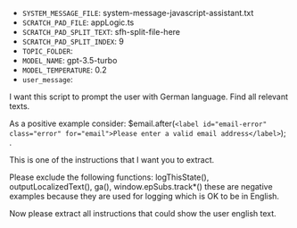 - `SYSTEM_MESSAGE_FILE`: system-message-javascript-assistant.txt
- `SCRATCH_PAD_FILE`: appLogic.ts
- `SCRATCH_PAD_SPLIT_TEXT`: sfh-split-file-here
- `SCRATCH_PAD_SPLIT_INDEX`: 9
- `TOPIC_FOLDER`:
- `MODEL_NAME`: gpt-3.5-turbo
- `MODEL_TEMPERATURE`: 0.2 
- `user_message`: 

I want this script to prompt the user with German language.
Find all relevant texts.

As a positive example consider:
$email.after(`<label id="email-error" class="error" for="email">Please enter a valid email address</label>`); .

This is one of the instructions that I want you to extract.

Please exclude the following functions: logThisState(), outputLocalizedText(), ga(), window.epSubs.track*()
these are negative examples because they are used for logging which is OK to be in English.

Now please extract all instructions that could show the user english text.

